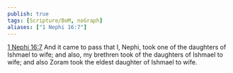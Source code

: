 ```yaml
---
publish: true
tags: [Scripture/BoM, noGraph]
aliases: ["1 Nephi 16:7"]
---
```

[1 Nephi 16:7](https://churchofjesuschrist.org/study/scriptures/bofm/1-ne/16?lang=eng&id=p7#p7) And it came to pass that I, Nephi, took one of the daughters of Ishmael to wife; and also, my brethren took of the daughters of Ishmael to wife; and also Zoram took the eldest daughter of Ishmael to wife.
